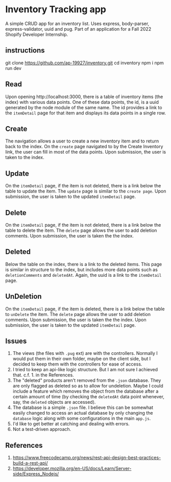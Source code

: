 # Inventory Tracking app

A simple CRUD app for an inventory list. Uses express, body-parser, express-validator, uuid and pug. Part of an application for a Fall 2022 Shopify Developer Internship.

## instructions
git clone https://github.com/ap-19927/inventory.git
cd inventory
npm i
npm run dev

## Read
Upon opening http://localhost:3000, there is a table of inventory items (the index) with various data points. One of these data points, the id, is a uuid generated by the node module of the same name. The id provides a link to the `itemDetail` page for that item and displays its data points in a single row.

## Create
The navigation allows a user to create a new inventory item and to return back to the index. On the `create` page navigated to by the Create Inventory link, the user can fill in most of the data points. Upon submission, the user is taken to the index.

## Update
On the `itemDetail` page, if the item is not deleted, there is a link below the table to update the item. The `update` page is similar to the `create page`. Upon submission, the user is taken to the updated `itemDetail` page.

## Delete
On the `itemDetail` page, if the item is not deleted, there is a link below the table to delete the item. The `delete` page allows the user to add deletion comments. Upon submission, the user is taken the the index.

## Deleted
Below the table on the index, there is a link to the deleted items. This page is similar in structure to the index, but includes more data points such as `deletionComments` and `deletedAt`. Again, the uuid is a link to the `itemDetail` page.

## UnDeletion
On the `itemDetail` page, if the item is deleted, there is a link below the table to `unDelete` the item. The `delete` page allows the user to add deletion comments. Upon submission, the user is taken the the index. Upon submission, the user is taken to the updated `itemDetail` page.

## Issues
1. The views (the files with `.pug` ext) are with the controllers. Normally I would put them in their own folder, maybe on the client side, but I decided to keep them with the controllers for ease of access.
2. I tried to keep an api-like logic structure. But I am not sure I achieved that. c.f. 1. in the References.
3. The "deleted" products aren't removed from the `.json` database. They are only flagged as deleted so as to allow for undeletion. Maybe I could include a feature which removes the object from the database after a certain amount of time (by checking the `deletedAt` data point whenever, say, the `deleted` objects are accessed).
4. The database is a simple `.json` file. I believe this can be somewhat easily changed to access an actual database by only changing the `database` logic along with some configurations in the main `app.js`.
5. I'd like to get better at catching and dealing with errors.
6. Not a test-driven approach.
## References
1. https://www.freecodecamp.org/news/rest-api-design-best-practices-build-a-rest-api/
2. https://developer.mozilla.org/en-US/docs/Learn/Server-side/Express_Nodejs/
